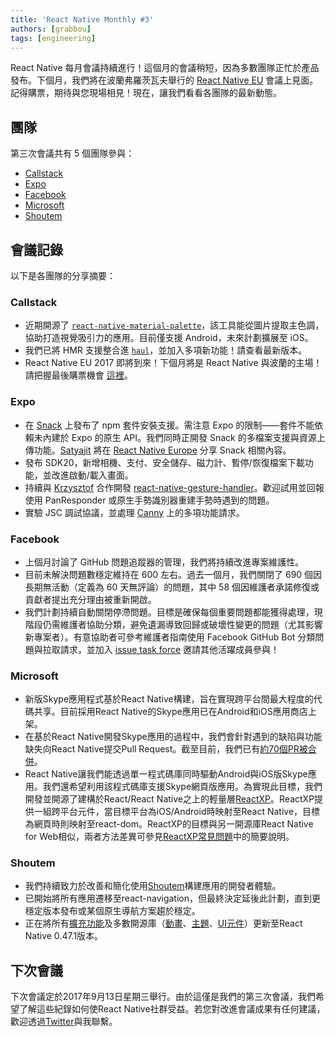```yaml
---
title: 'React Native Monthly #3'
authors: [grabbou]
tags: [engineering]
---
```


React Native 每月會議持續進行！這個月的會議稍短，因為多數團隊正忙於產品發布。下個月，我們將在波蘭弗羅茨瓦夫舉行的 [React Native EU](https://react-native.eu/) 會議上見面。記得購票，期待與您現場相見！現在，讓我們看看各團隊的最新動態。

## 團隊

第三次會議共有 5 個團隊參與：

- [Callstack](https://github.com/callstack)
- [Expo](https://github.com/expo)
- [Facebook](https://github.com/facebook)
- [Microsoft](https://github.com/microsoft)
- [Shoutem](https://github.com/shoutem)

## 會議記錄

以下是各團隊的分享摘要：

### Callstack

- 近期開源了 [`react-native-material-palette`](https://github.com/callstack-io/react-native-material-palette)，該工具能從圖片提取主色調，協助打造視覺吸引力的應用。目前僅支援 Android，未來計劃擴展至 iOS。
- 我們已將 HMR 支援整合進 [`haul`](https://github.com/callstack-io/haul)，並加入多項新功能！請查看最新版本。
- React Native EU 2017 即將到來！下個月將是 React Native 與波蘭的主場！請把握最後購票機會 [這裡](https://react-native.eu/)。

### Expo

- 在 [Snack](https://snack.expo.io) 上發布了 npm 套件安裝支援。需注意 Expo 的限制——套件不能依賴未內建於 Expo 的原生 API。我們同時正開發 Snack 的多檔案支援與資源上傳功能。[Satyajit](https://github.com/satya164) 將在 [React Native Europe](https://react-native.eu/) 分享 Snack 相關內容。
- 發布 SDK20，新增相機、支付、安全儲存、磁力計、暫停/恢復檔案下載功能，並改進啟動/載入畫面。
- 持續與 [Krzysztof](https://github.com/kmagiera) 合作開發 [react-native-gesture-handler](https://github.com/kmagiera/react-native-gesture-handler)。歡迎試用並回報使用 PanResponder 或原生手勢識別器重建手勢時遇到的問題。
- 實驗 JSC 調試協議，並處理 [Canny](https://expo.canny.io/feature-requests) 上的多項功能請求。

### Facebook

- 上個月討論了 GitHub 問題追蹤器的管理，我們將持續改進專案維護性。
- 目前未解決問題數穩定維持在 600 左右。過去一個月，我們關閉了 690 個因長期無活動（定義為 60 天無評論）的問題，其中 58 個因維護者承諾修復或貢獻者提出充分理由被重新開啟。
- 我們計劃持續自動關閉停滯問題。目標是確保每個重要問題都能獲得處理，現階段仍需維護者協助分類，避免遺漏導致回歸或破壞性變更的問題（尤其影響新專案者）。有意協助者可參考維護者指南使用 Facebook GitHub Bot 分類問題與拉取請求，並加入 [issue task force](https://github.com/facebook/react-native/blob/master/bots/IssueCommands.txt) 邀請其他活躍成員參與！

### Microsoft

- 新版Skype應用程式基於React Native構建，旨在實現跨平台間最大程度的代碼共享。目前採用React Native的Skype應用已在Android和iOS應用商店上架。
- 在基於React Native開發Skype應用的過程中，我們會針對遇到的缺陷與功能缺失向React Native提交Pull Request。截至目前，我們已有[約70個PR被合併](https://github.com/facebook/react-native/pulls?utf8=%E2%9C%93&q=is%3Apr%20author%3Arigdern%20)。
- React Native讓我們能透過單一程式碼庫同時驅動Android與iOS版Skype應用。我們還希望利用該程式碼庫支援Skype網頁版應用。為實現此目標，我們開發並開源了建構於React/React Native之上的輕量層[ReactXP](https://microsoft.github.io/reactxp/blog/2017/04/06/introducing-reactxp.html)。ReactXP提供一組跨平台元件，當目標平台為iOS/Android時映射至React Native，目標為網頁時則映射至react-dom。ReactXP的目標與另一開源庫React Native for Web相似，兩者方法差異可參見[ReactXP常見問題](https://microsoft.github.io/reactxp/docs/faq.html)中的簡要說明。

### Shoutem

- 我們持續致力於改善和簡化使用[Shoutem](https://shoutem.github.io/)構建應用的開發者體驗。
- 已開始將所有應用遷移至react-navigation，但最終決定延後此計劃，直到更穩定版本發布或某個原生導航方案趨於穩定。
- 正在將所有[擴充功能](https://github.com/shoutem/extensions)及多數開源庫（[動畫](https://github.com/shoutem/animation)、[主題](https://github.com/shoutem/theme)、[UI元件](https://github.com/shoutem/ui)）更新至React Native 0.47.1版本。

## 下次會議

下次會議定於2017年9月13日星期三舉行。由於這僅是我們的第三次會議，我們希望了解這些紀錄如何使React Native社群受益。若您對改進會議成果有任何建議，歡迎透過[Twitter](https://twitter.com/grabbou)與我聯繫。